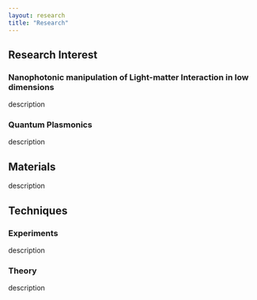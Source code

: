 ```yaml
---
layout: research
title: "Research"
---
```


## Research Interest
### Nanophotonic manipulation of Light-matter Interaction in low dimensions
description
### Quantum Plasmonics
description

## Materials
description

## Techniques
### Experiments
description

### Theory
description